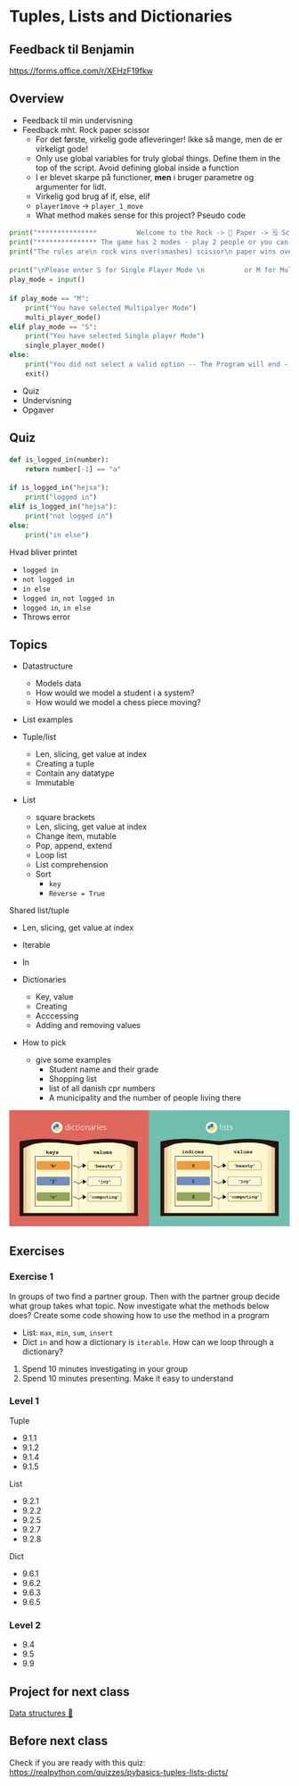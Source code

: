 # Tuples, Lists and Dictionaries



## Feedback til Benjamin

https://forms.office.com/r/XEHzF19fkw



## Overview

- Feedback til min undervisning
- Feedback mht. Rock paper scissor
  - For det første, virkelig gode afleveringer! Ikke så mange, men de er virkeligt gode!
  - Only use global variables for truly global things. Define them in the top of the script. Avoid defining global inside a function
  - I er blevet skarpe på functioner, **men** i bruger parametre og argumenter for lidt.
  - Virkelig god brug af if, else, elif
  - `player1move` -> `player_1_move`
  - What method makes sense for this project? Pseudo code

```python
print("***************          Welcome to the Rock -> 🧠 Paper -> 🗒 Scissor -> ✂ Game  **********************")
print("*************** The game has 2 modes - play 2 people or you can play against the computer ***************")
print("The rules are\n rock wins over(smashes) scissor\n paper wins over(wraps) rock\n scissor wins over(cut) paper")

print("\nPlease enter S for Single Player Mode \n          or M for Multi Player Mode")
play_mode = input()

if play_mode == "M":
    print("You have selected Multipalyer Mode")
    multi_player_mode()
elif play_mode == "S":
    print("You have selected Single player Mode")
    single_player_mode()
else:
    print("You did not select a valid option -- The Program will end - Bye")
    exit()


```

- Quiz
- Undervisning
- Opgaver



## Quiz

```python
def is_logged_in(number):
    return number[-1] == "a"

if is_logged_in("hejsa"):
    print("logged in")
elif is_logged_in("hejsa"):
    print("not logged in")
else:
    print("in else")
```

Hvad bliver printet

- `logged in`
- `not logged in`
- `in else`
- `logged in`, `not logged in`
- `logged in`, `in else`
- Throws error



## Topics

- Datastructure
  - Models data
  - How would we model a student i a system?
  - How would we model a chess piece moving?

- List examples
- Tuple/list
  - Len, slicing, get value at index
  - Creating a tuple
  - Contain any datatype
  - Immutable




- List
  - square brackets
  - Len, slicing, get value at index
  - Change item, mutable
  - Pop, append, extend
  - Loop list
  - List comprehension
  - Sort
    - `key`
    - `Reverse = True`



Shared list/tuple

- Len, slicing, get value at index
- Iterable
- In



- Dictionaries
  - Key, value
  - Creating
  - Acccessing
  - Adding and removing values



- How to pick
  - give some examples
    - Student name and their grade
    - Shopping list
    - list of all danish cpr numbers
    - A municipality and the number of people living there



![List vs dict](../assets/list-vs-dict.png)



## Exercises



### Exercise 1

In groups of two find a partner group. Then with the partner group decide what group takes what topic. Now investigate what the methods below does? Create some code showing how to use the method in a program

- List: `max`, `min`, `sum`, `insert`
- Dict `in` and how a dictionary is `iterable`. How can we loop through a dictionary?



1. Spend 10 minutes investigating in your group
2. Spend 10 minutes presenting. Make it easy to understand



### Level 1

Tuple

- 9.1.1
- 9.1.2
- 9.1.4
- 9.1.5



List

- 9.2.1
- 9.2.2
- 9.2.5
- 9.2.7
- 9.2.8



Dict

- 9.6.1
- 9.6.2
- 9.6.3
- 9.6.5



### Level 2

- 9.4
- 9.5
- 9.9



## Project for next class

[Data structures 💽](../projects/data-structures.md)



## Before next class

Check if you are ready with this quiz: https://realpython.com/quizzes/pybasics-tuples-lists-dicts/